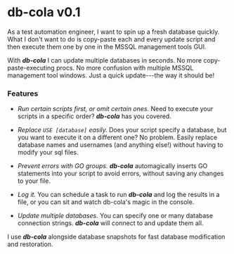 # db-cola v0.1

As a test automation engineer, I want to spin up a fresh database quickly. What I don't want to do is copy-paste each and every update script and then execute them one by one in the MSSQL management tools GUI.

With **_db-cola_** I can update multiple databases in seconds. No more copy-paste-executing procs. No more confusion with multiple MSSQL management tool windows. Just a quick update---the way it should be!

### Features

- *Run certain scripts first, or omit certain ones.* Need to execute your scripts in a specific order? **_db-cola_** has you covered.

- *Replace `USE [database]` easily.* Does your script specify a database, but you want to execute it on a different one? No problem. Easily replace database names and usernames (and anything else!) without having to modify your sql files.

- *Prevent errors with GO groups.* **_db-cola_** automagically inserts GO statements into your script to avoid errors, without saving any changes to your file.

- *Log it.* You can schedule a task to run **_db-cola_** and log the results in a file, or you can sit and watch db-cola's magic in the console.

- *Update multiple databases.* You can specify one or many database connection strings. **_db-cola_** will connect to and update them all.



I use **_db-cola_** alongside database snapshots for fast database modification and restoration.

